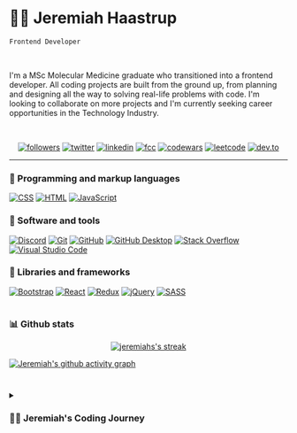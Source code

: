 
# :technologist: Jeremiah Haastrup


`Frontend Developer`

<br>


I'm a MSc Molecular Medicine graduate who transitioned into a frontend developer. All coding projects are built from the ground up, from planning and designing all the way to solving real-life problems with code. I'm looking to collaborate on more projects and I'm currently seeking career opportunities in the Technology Industry.


<br>


<p align="center">
<a href="https://github.com/thetalesofj?tab=followers"><img alt="followers" title="follow on github" src="https://img.shields.io/badge/-Follow-ED5F0D?style=for-the-badge&labelColor=ED5F0D&logo=github&logoColor=black"/></a>
<a href="https://twitter.com/thetalesofj"><img alt="twitter" title="follow on twitter" src="https://img.shields.io/badge/-Twitter-2993F0?style=for-the-badge&labelColor=2993F0&logo=twitter&logoColor=white"/></a>
<a href="https://www.linkedin.com/in/jeremiah-haastrup/"><img alt="linkedin" title="follow on linkedin" src="https://img.shields.io/badge/-LinkedIn-026BBC?style=for-the-badge&labelColor=026BBC&logo=linkedin&logoColor=white"/></a>
<a href="https://www.freecodecamp.org/thetalesofj"><img alt="fcc" title="follow on fcc" src="https://img.shields.io/badge/-FreeCodeCamp-033978?style=for-the-badge&labelColor=033978&logo=freecodecamp&logoColor=white"/></a>
<a href="https://www.codewars.com/users/thetalesofj"><img alt="codewars" title="follow on codewars" src="https://img.shields.io/badge/-Codewars-8E1E1E?style=for-the-badge&labelColor=8E1E1E&logo=codewars&logoColor=white"/></a>
<a href="https://leetcode.com/thetalesofj/"><img alt="leetcode" title="follow on leetcode" src="https://img.shields.io/badge/-Leetcode-FE9306?style=for-the-badge&labelColor=black&logo=leetcode&logoColor=white"/></a>
<a href="https://dev.to/thetalesofj"><img alt="dev.to" title="follow on dev.to" src="https://img.shields.io/badge/-Dev.to-black?style=for-the-badge&labelColor=black&logo=dev.to&logoColor=white"/></a>
   </p>

---

### 🧰 Programming and markup languages
<p>
<a href="https://github.com/search?q=user%3ADenverCoder1+language%3Acss"><img alt="CSS" src="https://img.shields.io/badge/CSS-1572B6.svg?logo=css3&logoColor=white"></a>
<a href="https://github.com/search?q=user%3ADenverCoder1+language%3Ahtml"><img alt="HTML" src="https://img.shields.io/badge/HTML-E34F26.svg?logo=html5&logoColor=white"></a>
<a href="https://github.com/search?q=user%3ADenverCoder1+language%3Ajavascript"><img alt="JavaScript" src="https://img.shields.io/badge/JavaScript-F7DF1E.svg?logo=javascript&logoColor=black"></a>


</p>

### 🧰 Software and tools
<p>
<a href="#"><img alt="Discord" src="https://img.shields.io/badge/-Discord-5865F2.svg?logo=discord&logoColor=white"></a>
    <a href="#"><img alt="Git" src="https://img.shields.io/badge/Git-F05033.svg?logo=git&logoColor=white"></a>
     <a href="#"><img alt="GitHub" src="https://img.shields.io/badge/GitHub%20-8034A9.svg?logo=github&logoColor=white"></a>
    <a href="#"><img alt="GitHub Desktop" src="https://img.shields.io/badge/GitHub%20Desktop-8034A9.svg?logo=github&logoColor=white"></a>
    <a href="#"><img alt="Stack Overflow" src="https://img.shields.io/badge/-Stack%20Overflow-FE7A16?logo=stack-overflow&logoColor=white"></a>
    <a href="#"><img alt="Visual Studio Code" src="https://img.shields.io/badge/Visual%20Studio%20Code-0078d7.svg?logo=visual-studio-code&logoColor=white"></a>
   
</p>

### 🧰 Libraries and frameworks

<a href="#"><img alt="Bootstrap" src="https://img.shields.io/badge/Bootstrap-7952B3.svg?logo=bootstrap&logoColor=white"></a>
 <a href="#"><img alt="React" src="https://img.shields.io/badge/React-20232a.svg?logo=react&logoColor=%2361DAFB"></a>
  <a href="#"><img alt="Redux" src="https://img.shields.io/badge/Redux%20-8034A9.svg?logo=redux&logoColor=white"></a>
   <a href="#"><img alt="jQuery" src="https://img.shields.io/badge/J%20query-8034A9.svg?logo=jquery&logoColor=white"></a>
   <a href="#"><img alt="SASS" src="https://img.shields.io/badge/SASS-8034A9.svg?logo=sass&logoColor=white"></a>
 
#

### 📊 Github stats

<p align="center">
  <a href="#"><img title="" alt="jeremiahs's streak" src="https://streak-stats.demolab.com?user=thetalesofj&theme=react&hide_border=true&date_format=j%20M%5B%20Y%5D"/>
  </a>
   
[![Jeremiah's github activity graph](https://activity-graph.herokuapp.com/graph?username=thetalesofj&theme=react-dark)](https://github.com/thetalesofj/github-readme-activity-graph)

#

<details>
 <summary><h3>👨‍💻 Jeremiah's Coding Journey</h3></summary>

In June 2022, I made the decision to transition into the Technology industry. While being employed at a hospital working late-shifts, I used my free time to research and create a constructive plan as to how I’ll achieve my goal to becoming a frontend developer. After several weeks of deciding whether this was the right choice for myself, I decided to give in my notice, and dedicate my time to learning and utilising complex programme languages. I have initiated multiple courses to expand my computer programming skillset which has provided me with advanced knowledge of a variety of programming languages, tools and frameworks. Having previously contributed to scientific studies, I believe it is imperative to collaborate towards team projects. I had the courage to apply my knowledge by contributing to my first collaborative app project made with a small group of developers on Discord. I've been able to discuss my experience and journey with other developers in the form of blogs and daily updates in the #100DaysOfCode challenge on Twitter.

My dream is to land my first role as a frontend developer - I have a way to go but with the support of developer network I know it's not far away.
